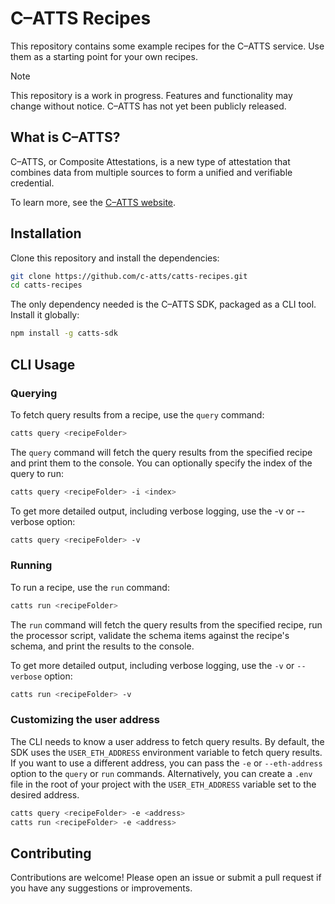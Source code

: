 # C–ATTS Recipes

This repository contains some example recipes for the C–ATTS service. Use them as a starting point for your own recipes.

> [!NOTE]  
> This repository is a work in progress. Features and functionality may change without notice. C–ATTS has not yet been publicly released.

## What is C–ATTS?

C–ATTS, or Composite Attestations, is a new type of attestation that combines data from multiple sources to form a unified and verifiable credential.

To learn more, see the [C–ATTS website](https://catts.run).

## Installation

Clone this repository and install the dependencies:

```bash
git clone https://github.com/c-atts/catts-recipes.git
cd catts-recipes
```

The only dependency needed is the C–ATTS SDK, packaged as a CLI tool. Install it globally:

```bash
npm install -g catts-sdk
```

## CLI Usage

### Querying

To fetch query results from a recipe, use the `query` command:

```bash
catts query <recipeFolder>
```

The `query` command will fetch the query results from the specified recipe and print them to the console. You can optionally specify the index of the query to run:

```bash
catts query <recipeFolder> -i <index>
```

To get more detailed output, including verbose logging, use the -v or --verbose option:

```bash
catts query <recipeFolder> -v
```

### Running

To run a recipe, use the `run` command:

```bash
catts run <recipeFolder>
```

The `run` command will fetch the query results from the specified recipe, run the processor script, validate the schema items against the recipe's schema, and print the results to the console.

To get more detailed output, including verbose logging, use the `-v` or `--verbose` option:

```bash
catts run <recipeFolder> -v
```

### Customizing the user address

The CLI needs to know a user address to fetch query results. By default, the SDK uses the `USER_ETH_ADDRESS` environment variable to fetch query results. If you want to use a different address, you can pass the `-e` or `--eth-address` option to the `query` or `run` commands. Alternatively, you can create a `.env` file in the root of your project with the `USER_ETH_ADDRESS` variable set to the desired address.

```bash
catts query <recipeFolder> -e <address>
catts run <recipeFolder> -e <address>
```

## Contributing

Contributions are welcome! Please open an issue or submit a pull request if you have any suggestions or improvements.

